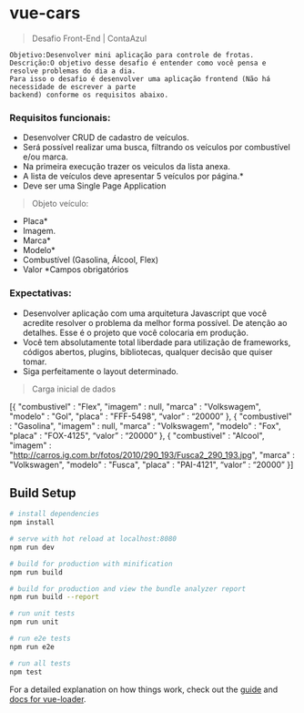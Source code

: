 # vue-cars

> Desafio Front-End | ContaAzul

```
Objetivo:​​Desenvolver mini aplicação para controle de frotas.
Descrição:​​O objetivo desse desafio é entender como você pensa e resolve problemas do dia a dia.
Para isso o desafio é desenvolver uma aplicação frontend (Não há necessidade de escrever a parte
backend) conforme os requisitos abaixo.

```

### Requisitos funcionais:
-  Desenvolver CRUD de cadastro de veículos.
-  Será possível realizar uma busca, filtrando os veículos por combustível e/ou marca.
- Na primeira execução trazer os veiculos da lista anexa.
- A lista de veículos deve apresentar 5 veículos por página.*
- Deve ser uma Single Page Application

> Objeto​​ veículo:
-  Placa*
- Imagem.
- Marca*
- Modelo*
- Combustível (Gasolina, Álcool, Flex)
- Valor
  *Campos obrigatórios

### Expectativas:
- Desenvolver aplicação com uma arquitetura Javascript que você acredite resolver o problema da
melhor forma possível. De atenção ao detalhes. Esse é o projeto que você colocaria em
produção.
- Você tem absolutamente total liberdade para utilização de frameworks, códigos abertos, plugins,
bibliotecas, qualquer decisão que quiser tomar.
- Siga perfeitamente o layout determinado.



> Carga inicial de dados

  [{ "combustivel" : "Flex",
      "imagem" : null,
      "marca" : "Volkswagem",
      "modelo" : "Gol",
      "placa" : "FFF-5498",
      “valor” : “20000”
    },
    { "combustivel" : "Gasolina",
      "imagem" : null,
      "marca" : "Volkswagem",
      "modelo" : "Fox",
      "placa" : "FOX-4125",
      “valor” : “20000”
    },
    { "combustivel" : "Alcool",
      "imagem" : "http://carros.ig.com.br/fotos/2010/290_193/Fusca2_290_193.jpg",
      "marca" : "Volkswagen",
      "modelo" : "Fusca",
      "placa" : "PAI-4121",
      “valor” : “20000”
  }]



## Build Setup

``` bash
# install dependencies
npm install

# serve with hot reload at localhost:8080
npm run dev

# build for production with minification
npm run build

# build for production and view the bundle analyzer report
npm run build --report

# run unit tests
npm run unit

# run e2e tests
npm run e2e

# run all tests
npm test
```

For a detailed explanation on how things work, check out the [guide](http://vuejs-templates.github.io/webpack/) and [docs for vue-loader](http://vuejs.github.io/vue-loader).
